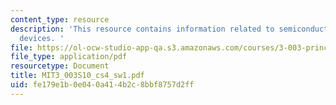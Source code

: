 ```yaml
---
content_type: resource
description: 'This resource contains information related to semiconductors and learning
  devices. '
file: https://ol-ocw-studio-app-qa.s3.amazonaws.com/courses/3-003-principles-of-engineering-practice-spring-2010/fe179e1b0e040a414b2c8bbf8757d2ff_MIT3_003S10_cs4_sw1.pdf
file_type: application/pdf
resourcetype: Document
title: MIT3_003S10_cs4_sw1.pdf
uid: fe179e1b-0e04-0a41-4b2c-8bbf8757d2ff
---
```

